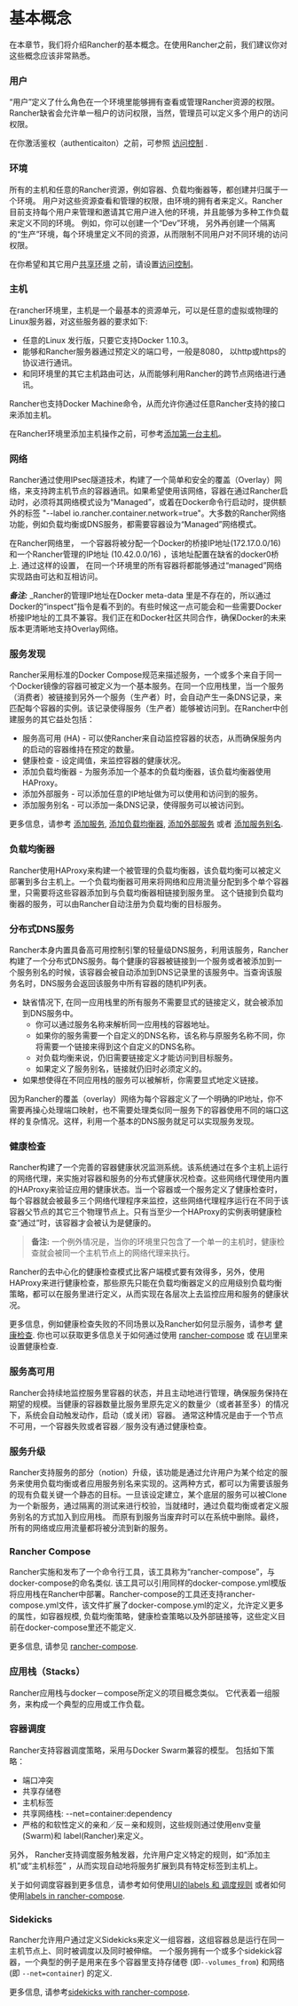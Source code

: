 # 基本概念

在本章节，我们将介绍Rancher的基本概念。在使用Rancher之前，我们建议你对这些概念应该非常熟悉。  

### 用户

“用户”定义了什么角色在一个环境里能够拥有查看或管理Rancher资源的权限。Rancher缺省会允许单一租户的访问权限，当然，管理员可以定义多个用户的访问权限。 

在你激活鉴权（authenticaiton）之前，可参照 [访问控制]({{site.baseurl}}/configuration/access-control.html)  .


### 环境

所有的主机和任意的Rancher资源，例如容器、负载均衡器等，都创建并归属于一个环境。 用户对这些资源查看和管理的权限，由环境的拥有者来定义。Rancher目前支持每个用户来管理和邀请其它用户进入他的环境，并且能够为多种工作负载来定义不同的环境。 例如，你可以创建一个“Dev”环境， 另外再创建一个隔离的“生产”环境，每个环境里定义不同的资源，从而限制不同用户对不同环境的访问权限。 

在你希望和其它用户[共享环境]({{site.baseurl}}/configuration/environments.html/) 之前，请设置[访问控制]({{site.baseurl}}/configuration/access-control.html/)。

<a id="host"></a>

### 主机

在rancher环境里，主机是一个最基本的资源单元，可以是任意的虚拟或物理的Linux服务器，对这些服务器的要求如下:

* 任意的Linux 发行版，只要它支持Docker 1.10.3。
* 能够和Rancher服务器通过预定义的端口号，一般是8080， 以http或https的协议进行通讯。 
* 和同环境里的其它主机路由可达，从而能够利用Rancher的跨节点网络进行通讯。

Rancher也支持Docker Machine命令，从而允许你通过任意Rancher支持的接口来添加主机。 

在Rancher环境里添加主机操作之前，可参考[添加第一台主机]({{site.baseurl}}/rancher-ui/infrastructure/hosts.html)。

### 网络

Rancher通过使用IPsec隧道技术，构建了一个简单和安全的覆盖（Overlay）网络，来支持跨主机节点的容器通讯。如果希望使用该网络，容器在通过Rancher启动时，必须将其网络模式设为“Managed”，或着在Docker命令行启动时，提供额外的标签 "--label io.rancher.container.network=true"。大多数的Rancher网络功能，例如负载均衡或DNS服务，都需要容器设为“Managed”网络模式。 

在Rancher网络里， 一个容器将被分配一个Docker的桥接IP地址(172.17.0.0/16) 和一个Rancher管理的IP地址 (10.42.0.0/16) ，该地址配置在缺省的docker0桥上.  通过这样的设置， 在同一个环境里的所有容器将都能够通过“managed”网络实现路由可达和互相访问。

**_备注:_** _Rancher的管理IP地址在Docker meta-data
里是不存在的，所以通过Docker的“inspect”指令是看不到的。有些时候这一点可能会和一些需要Docker桥接IP地址的工具不兼容。我们正在和Docker社区共同合作，确保Docker的未来版本更清晰地支持Overlay网络。 

### 服务发现

Rancher采用标准的Docker Compose规范来描述服务，一个或多个来自于同一个Docker镜像的容器可被定义为一个基本服务。在同一个应用栈里，当一个服务（消费者）被链接到另外一个服务（生产者）时，会自动产生一条DNS记录，来匹配每个容器的实例。该记录使得服务（生产者）能够被访问到。在Rancher中创建服务的其它益处包括： 

* 服务高可用 (HA) - 可以使Rancher来自动监控容器的状态，从而确保服务内的启动的容器维持在预定的数量。
* 健康检查 - 设定阈值，来监控容器的健康状况。 
* 添加负载均衡器 - 为服务添加一个基本的负载均衡器，该负载均衡器使用HAProxy。
* 添加外部服务 - 可以添加任意的IP地址做为可以使用和访问到的服务。 
* 添加服务别名 - 可以添加一条DNS记录，使得服务可以被访问到。 

更多信息，请参考 [添加服务]({{site.baseurl}}/rancher-ui/applications/stacks/adding-services.html/), [添加负载均衡器]({{site.baseurl}}/rancher-ui/applications/stacks/adding-balancers.html/), [添加外部服务]({{site.baseurl}}/rancher-ui/applications/stacks/adding-external-services.html/) 或者 [添加服务别名]({{site.baseurl}}/rancher-ui/applications/stacks/adding-service-alias.html/).

### 负载均衡器

Rancher使用HAProxy来构建一个被管理的负载均衡器，该负载均衡可以被定义部署到多台主机上。一个负载均衡器可用来将网络和应用流量分配到多个单个容器里，只需要将这些容器添加到与负载均衡器相链接到服务里。 这个链接到负载均衡器的服务，可以由Rancher自动注册为负载均衡的目标服务。 

### 分布式DNS服务 

Rancher本身内置具备高可用控制引擎的轻量级DNS服务，利用该服务，Rancher构建了一个分布式DNS服务。每个健康的容器被链接到一个服务或者被添加到一个服务别名的时候，该容器会被自动添加到DNS记录里的该服务中。当查询该服务名时，DNS服务会返回该服务中所有容器的随机IP列表。

* 缺省情况下, 在同一应用栈里的所有服务不需要显式的链接定义，就会被添加到DNS服务中。  
    * 你可以通过服务名称来解析同一应用栈的容器地址。  
    * 如果你的服务需要一个自定义的DNS名称，该名称与原服务名称不同，你将需要一个链接来得到这个自定义的DNS名称。  
    * 对负载均衡来说，仍旧需要链接定义才能访问到目标服务。 
    * 如果定义了服务别名，链接就仍旧时必须定义的。  
* 如果想使得在不同应用栈的服务可以被解析，你需要显式地定义链接。 

因为Rancher的覆盖（overlay）网络为每个容器定义了一个明确的IP地址，你不需要再操心处理端口映射，也不需要处理类似同一服务下的容器使用不同的端口这样的复杂情况。这样，利用一个基本的DNS服务就足可以实现服务发现。  

### 健康检查

Rancher构建了一个完善的容器健康状况监测系统。该系统通过在多个主机上运行的网络代理，来实施对容器和服务的分布式健康状况检查。这些网络代理使用内置的HAProxy来验证应用的健康状态。当一个容器或一个服务定义了健康检查时，每个容器就会被最多三个网络代理程序来监控，这些网络代理程序运行在不同于该容器父节点的其它三个物理节点上。只有当至少一个HAProxy的实例表明健康检查“通过”时，该容器才会被认为是健康的。  

> **备注:** 一个例外情况是，当你的环境里只包含了一个单一的主机时，健康检查就会被同一个主机节点上的网络代理来执行。 

Rancher的去中心化的健康检查模式比客户端模式要有效得多，另外，使用HAProxy来进行健康检查，那些原先只能在负载均衡器定义的应用级别负载均衡策略，都可以在服务里进行定义，从而实现在各层次上去监控应用和服务的健康状况。  

更多信息，例如健康检查失败的不同场景以及Rancher如何显示服务，请参考 [健康检查]({{site.baseurl}}／rancher-services/health-checks.html/). 你也可以获取更多信息关于如何通过使用 [rancher-compose]({{site.baseurl}}/rancher-compose/rancher-services/#health-check-for-services.html) 或 在[UI]({{site.baseurl}}/rancher-ui/applications/stacks/adding-services/#health-checks.html)里来设置健康检查.

### 服务高可用

Rancher会持续地监控服务里容器的状态，并且主动地进行管理，确保服务保持在期望的规模。当健康的容器数量比服务里原先定义的数量少（或者甚至多）的情况下，系统会自动触发动作，启动（或关闭）容器。 通常这种情况是由于一个节点不可用，一个容器失败或者容器／服务没有通过健康检查。

### 服务升级

Rancher支持服务的部分（notion）升级，该功能是通过允许用户为某个给定的服务来使用负载均衡或者应用服务别名来实现的。这两种方式，都可以为需要该服务的现有负载关键一个静态的目标。一旦该设定建立，某个底层的服务可以被Clone为一个新服务，通过隔离的测试来进行校验，当就绪时，通过负载均衡或者定义服务别名的方式加入到应用栈。 而原有到服务当废弃时可以在系统中删除。最终，所有的网络或应用流量都将被分流到新的服务。  

### Rancher Compose

Rancher实施和发布了一个命令行工具，该工具称为“rancher-compose”，与docker-compose的命名类似. 该工具可以引用同样的docker-compose.yml模版将应用栈在Rancher中部署。Rancher-compose的工具还支持rancher-compose.yml文件，该文件扩展了docker-compose.yml的定义，允许定义更多的属性，如容器规模, 负载均衡策略，健康检查策略以及外部链接等，这些定义目前在docker-compose里还不能定义.

更多信息, 请参见 [rancher-compose]({{site.baseurl}}/rancher-compose.html/).

### 应用栈（Stacks）

Rancher应用栈与docker－compose所定义的项目概念类似。 它代表着一组服务，来构成一个典型的应用或工作负载。  

### 容器调度

Rancher支持容器调度策略，采用与Docker Swarm兼容的模型。 包括如下策略： 

* 端口冲突 
* 共享存储卷 
* 主机标签
* 共享网络栈: --net=container:dependency
* 严格的和软性定义的亲和／反－亲和规则，这些规则通过使用env变量(Swarm)和 label(Rancher)来定义。

另外， Rancher支持调度服务触发器，允许用户定义特定的规则，如“添加主机”或“主机标签” ，从而实现自动地将服务扩展到具有特定标签到主机上。  

关于如何调度容器到更多信息，请参考如何使用[UI的labels 和 调度规则]({{site.baseurl}}/rancher-ui/scheduling.html/) 或者如何使用[labels in rancher-compose]({{site.baseurl}}/rancher-compose/scheduling.html/).

### Sidekicks

Rancher允许用户通过定义Sidekicks来定义一组容器，这组容器总是运行在同一主机节点上、同时被调度以及同时被伸缩。 一个服务拥有一个或多个sidekick容器，一个典型的例子是用来在多个容器里支持存储卷 (即`--volumes_from`) 和网络 (即 `--net=container`) 的定义.

更多信息, 请参考[sidekicks with rancher-compose]({{site.baseurl}}/rancher-compose/#sidekicks.html).

